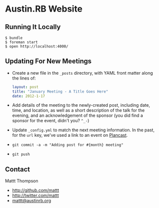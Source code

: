 # Austin.RB Website

## Running It Locally

```
$ bundle
$ foreman start
$ open http://localhost:4000/
```

## Updating For New Meetings

* Create a new file in the `_posts` directory, with YAML front matter along the lines of:
  
  ``` yaml
  layout: post
  title: "January Meeting - A Title Goes Here"
  date: 2012-1-17
  ```
* Add details of the meeting to the newly-created post, including date, time, and location, as well as a short description of the talk for the evening, and an acknowledgement of the sponsor (you did find a sponsor for the event, didn't you? `^_-`)

* Update `_config.yml` to match the next meeting information. In the past, for the `url` key, we've used a link to an event on [Plancast](http://plancast.com/).

* `git commit -a -m "Adding post for #{month} meeting"`

* `git push`

## Contact

Mattt Thompson

- http://github.com/mattt
- http://twitter.com/mattt
- mattt@austinrb.org
